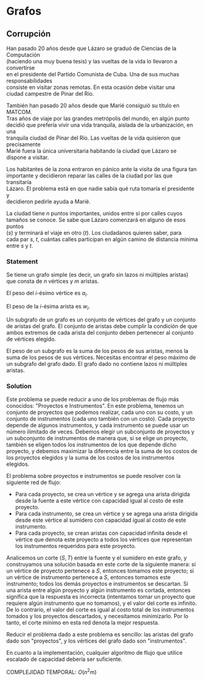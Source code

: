# Grafos

## Corrupción

Han pasado 20 años desde que Lázaro se graduó de Ciencias de la Computación  
(haciendo una muy buena tesis) y las vueltas de la vida lo llevaron a convertirse  
en el presidente del Partido Comunista de Cuba. Una de sus muchas responsabilidades  
consiste en visitar zonas remotas. En esta ocasión debe visitar una  
ciudad campestre de Pinar del Río.

También han pasado 20 años desde que Marié consiguió su título en MATCOM.  
Tras años de viaje por las grandes metrópolis del mundo, en algún punto  
decidió que prefería vivir una vida tranquila, aislada de la urbanización, en una  
tranquila ciudad de Pinar del Río. Las vueltas de la vida quisieron que precisamente  
Marié fuera la única universitaria habitando la ciudad que Lázaro se  
dispone a visitar.

Los habitantes de la zona entraron en pánico ante la visita de una figura tan  
importante y decidieron reparar las calles de la ciudad por las que transitaría  
Lázaro. El problema está en que nadie sabía qué ruta tomaría el presidente y  
decidieron pedirle ayuda a Marié.

La ciudad tiene $n$ puntos importantes, unidos entre sí por calles cuyos  
tamaños se conoce. Se sabe que Lázaro comenzará en alguno de esos puntos  
($s$) y terminará el viaje en otro ($t$). Los ciudadanos quieren saber, para  
cada par $s$, $t$, cuántas calles participan en algún camino de distancia mínima  
entre $s$ y $t$.

### Statement

Se tiene un grafo simple (es decir, un grafo sin lazos ni múltiples aristas) que consta de $n$ vértices y $m$ aristas.

El peso del $i$-ésimo vértice es $a_i$.

El peso de la $i$-ésima arista es $w_i$.

Un subgrafo de un grafo es un conjunto de vértices del grafo y un conjunto de aristas del grafo. El conjunto de aristas debe cumplir la condición de que ambos extremos de cada arista del conjunto deben pertenecer al conjunto de vértices elegido.

El peso de un subgrafo es la suma de los pesos de sus aristas, menos la suma de los pesos de sus vértices. Necesitas encontrar el peso máximo de un subgrafo del grafo dado. El grafo dado no contiene lazos ni múltiples aristas.

### Solution

Este problema se puede reducir a uno de los problemas de flujo más conocidos: "Proyectos e Instrumentos". En este problema, tenemos un conjunto de proyectos que podemos realizar, cada uno con su costo, y un conjunto de instrumentos (cada uno también con un costo). Cada proyecto depende de algunos instrumentos, y cada instrumento se puede usar un número ilimitado de veces. Debemos elegir un subconjunto de proyectos y un subconjunto de instrumentos de manera que, si se elige un proyecto, también se eligen todos los instrumentos de los que depende dicho proyecto, y debemos maximizar la diferencia entre la suma de los costos de los proyectos elegidos y la suma de los costos de los instrumentos elegidos.

El problema sobre proyectos e instrumentos se puede resolver con la siguiente red de flujo:

- Para cada proyecto, se crea un vértice y se agrega una arista dirigida desde la fuente a este vértice con capacidad igual al costo de este proyecto.
- Para cada instrumento, se crea un vértice y se agrega una arista dirigida desde este vértice al sumidero con capacidad igual al costo de este instrumento.
- Para cada proyecto, se crean aristas con capacidad infinita desde el vértice que denota este proyecto a todos los vértices que representan los instrumentos requeridos para este proyecto.

Analicemos un corte $(S, T)$ entre la fuente y el sumidero en este grafo, y construyamos una solución basada en este corte de la siguiente manera: si un vértice de proyecto pertenece a $S$, entonces tomamos este proyecto; si un vértice de instrumento pertenece a $S$, entonces tomamos este instrumento; todos los demás proyectos e instrumentos se descartan. Si una arista entre algún proyecto y algún instrumento es cortada, entonces significa que la respuesta es incorrecta (intentamos tomar un proyecto que requiere algún instrumento que no tomamos), y el valor del corte es infinito. De lo contrario, el valor del corte es igual al costo total de los instrumentos tomados y los proyectos descartados, y necesitamos minimizarlo. Por lo tanto, el corte mínimo en esta red denota la mejor respuesta.

Reducir el problema dado a este problema es sencillo: las aristas del grafo dado son "proyectos", y los vértices del grafo dado son "instrumentos".

En cuanto a la implementación, cualquier algoritmo de flujo que utilice escalado de capacidad debería ser suficiente.

COMPLEJIDAD TEMPORAL:
$O(n^2m)$
